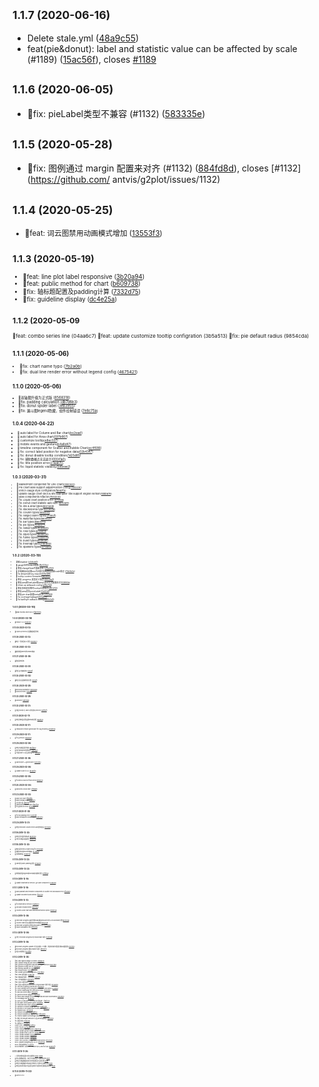 
## <small>1.1.7 (2020-06-16)</small>

* Delete stale.yml ([48a9c55](https://github.com/antvis/g2plot/commit/48a9c55))
* feat(pie&donut): label and statistic value can be affected by scale (#1189) ([15ac56f](https://github.com/antvis/g2plot/commit/15ac56f)), closes [#1189](https://github.com/antvis/g2plot/issues/1189)


## <small>1.1.6 (2020-06-05)</small>
- 🐞fix: pieLabel类型不兼容 (#1132) ([583335e](https://github.com/antvis/g2plot/commit/583335e))

## <small>1.1.5 (2020-05-28)</small>
- 🐞fix: 图例通过 margin 配置来对齐 (#1132) ([884fd8d](https://github.com/antvis/g2plot/commit/884fd8d)), closes [#1132](https://github.com/
antvis/g2plot/issues/1132)

## <small>1.1.4 (2020-05-25)
- 🌟feat: 词云图禁用动画模式增加 ([13553f3](https://github.com/antvis/G2Plot/pull/1110/commits))

## <small>1.1.3 (2020-05-19)
- 🌟feat: line plot label responsive ([3b20a94](https://github.com/antvis/G2Plot/commit/3b20a94))
- 🌟feat: public method for chart ([b609738](https://github.com/antvis/G2Plot/commit/b609738))
- 🐞fix: 轴标题配置及padding计算 ([7332d75](https://github.com/antvis/G2Plot/commit/7332d75))
- 🐞fix: guideline display ([dc4e25a](https://github.com/antvis/G2Plot/commit/dc4e25a))

## <small>1.1.2 (2020-05-09
🌟feat: combo series line (04aa6c7)
🌟feat: update customize tooltip configration (3b5a513)
🐞fix: pie default radius (9854cda)

## <small>1.1.1 (2020-05-06)
- 🐞fix: chart name typo ([7b2a0b](https://github.com/antvis/G2Plot/commit/7b2a0b0))
- 🐞fix: dual line render error without legend config ([4675421](https://github.com/antvis/G2Plot/commit/4675421))

## <small>1.1.0 (2020-05-06)
- 🌟双轴图升级为正式版 ([8568318](https://github.com/antvis/G2Plot/commit/8568318))
- 🐞fix: padding calculation ([db7d6b3](https://github.com/antvis/G2Plot/commit/db7d6b3))
- 🐞fix: donut spider label ([3eb3955](https://github.com/antvis/G2Plot/commit/3eb3955))
- 🐞fix: 漏斗图legend隐藏，组件绘制错误 ([7e8c75a](https://github.com/antvis/G2Plot/commit/7e8c75a))

## <small>1.0.4 (2020-04-22)
- 🌟 auto label for Column and Bar chart([be2eaa1](https://github.com/antvis/G2Plot/commit/be2eaa1))
- 🌟 auto label for Area chart([597b667](https://github.com/antvis/G2Plot/commit/597b667))
- 🌟 customize tooltip([e8ec027](https://github.com/antvis/G2Plot/commit/e8ec027))
- 🌟 mobile events and gesture([b4a8d47](https://github.com/antvis/G2Plot/commit/b4a8d47))
- 🌟 timeline component for Scatter and Bubble Chart([ec4f686](https://github.com/antvis/G2Plot/commit/ec4f686))
- 🐞 fix: correct label position for negative data([02b4347](https://github.com/antvis/G2Plot/commit/02b4347))
- 🐞 fix: donut disable tooltip condition([1d25d85](https://github.com/antvis/G2Plot/commit/1d25d85))
- 🐞 fix: 辅助数据点无法显示([00041a0](https://github.com/antvis/G2Plot/commit/00041a0))
- 🐞 fix: title position error([23aab7c](https://github.com/antvis/G2Plot/commit/23aab7c))
- 🐞 fix: liquid statistic visibility([5d6eae2](https://github.com/antvis/G2Plot/commit/5d6eae2))

## <small>1.0.3 (2020-03-31)
- 🌟 MarkerPoint componnet for Line Chart([055ca32](https://github.com/antvis/G2Plot/commit/055ca32))
- 🌟 Pie Chart label support adjustPosition config([75e323c](https://github.com/antvis/G2Plot/commit/75e323c))
- 🌟 enrich Gauge style configration([fd9d7f0](https://github.com/antvis/G2Plot/commit/fd9d7f0))
- 📃 update Gauge Chart docs & site examples' title support english verison([1ddba79](https://github.com/antvis/G2Plot/commit/1ddba79))
- 🚧 label components refactor([75e323c](https://github.com/antvis/G2Plot/commit/a72849d))
- 🐞 fix: Liquid Chart position error ([8781ba](https://github.com/antvis/G2Plot/commit/8781ba9))
- 🐞 fix: Donut Chart statistic auto size ([6ce2a11](https://github.com/antvis/G2Plot/commit/6ce2a11))
- 🐞 fix: line & area types([d60146d](https://github.com/antvis/G2Plot/commit/d60146d))
- 🐞 fix: stackedArea type([62c6ed9](https://github.com/antvis/G2Plot/commit/62c6ed9))
- 🐞 fix: column types([165b00c](https://github.com/antvis/G2Plot/commit/165b00c))
- 🐞 fix: rangeColumn types([17f582f](https://github.com/antvis/G2Plot/commit/17f582f))
- 🐞 fix: waterfall types([d60942c](https://github.com/antvis/G2Plot/commit/d60942c))
- 🐞 fix: bar types([daa3070](https://github.com/antvis/G2Plot/commit/daa3070))
- 🐞 fix: pie types([7e05b77](https://github.com/antvis/G2Plot/commit/7e05b77))
- 🐞 fix: rardar types([f646a35](https://github.com/antvis/G2Plot/commit/f646a35))
- 🐞 fix: rose types([ec45ef9](https://github.com/antvis/G2Plot/commit/ec45ef9))
- 🐞 fix: liquid types([d666629](https://github.com/antvis/G2Plot/commit/d666629))
- 🐞 fix: funnel types([0cb8f7b](https://github.com/antvis/G2Plot/commit/0cb8f7b))
- 🐞 fix: bullet types([ded949f](https://github.com/antvis/G2Plot/commit/ded949f))
- 🐞 fix: treemap types([2180bd2](https://github.com/antvis/G2Plot/commit/2180bd2))
- 🐞 fix: sparkline types([d715a56](https://github.com/antvis/G2Plot/commit/d715a56))



## <small>1.0.2 (2020-03-19)
- 更新readme ([c2dbdd0](https://github.com/antvis/G2Plot/commit/c2dbdd0))
- 🐞 gauge去除lodash依赖 ([8bf22bc](https://github.com/antvis/G2Plot/commit/8bf22bc))
- 🐞 修复changeData不重新渲染 ([c7bd150](https://github.com/antvis/G2Plot/commit/c7bd150))
- 🐞 折线图自动设置min为0值时导致数据更新scale错误 ([70b0b2e](https://github.com/antvis/G2Plot/commit/70b0b2e))
- 🐞 fix denpendency import([491e498](https://github.com/antvis/G2Plot/commit/491e498))
- 🌟 tooltip content formatter([1d6264c](https://github.com/antvis/G2Plot/commit/1d6264c))
- 🐞 修复 progress 类型定义错误([4942ea3](https://github.com/antvis/G2Plot/commit/4942ea3))
- 🐞 修复area的lineLabel和areaLabel无法配置样式([132892b](https://github.com/antvis/G2Plot/commit/132892b))
- 🐞 clean up webpack config([a48a7dd](https://github.com/antvis/G2Plot/commit/a48a7dd))
- 🐞 修复多图表实例时tooltip位置错误([d202f12](https://github.com/antvis/G2Plot/commit/d202f12))
- 🐞 修复area丢失pointLabel([31e97d6](https://github.com/antvis/G2Plot/commit/31e97d6))
- 🐞 修复pie chart配置meta失效([0f15569](https://github.com/antvis/G2Plot/commit/0f15569))
- 🐞 fix coverage badage([d50abc8](https://github.com/antvis/G2Plot/commit/d50abc8))
- 🐞 fix barStyle callback config([8d7b0d3](https://github.com/antvis/G2Plot/commit/8d7b0d3))

## <small>1.0.1 (2020-03-16)
- 🌟add tooltip style doc ([f8879c9](https://github.com/antvis/G2Plot/commit/f8879c9))

## <small>1.0.0 (2020-03-16)
- 🌟release 1.0.0 ([e6d2a37](https://github.com/antvis/G2Plot/commit/d55b370))

## <small>0.11.40 (2020-03-13)</small>
- 🐞Liquid & process 必选数据类型判断

## <small>0.11.39 (2020-03-13)</small>
- 🐞修复一些类型定义问题 ([e6d2a37](https://github.com/antvis/G2Plot/commit/e6d2a37))

## <small>0.11.38 (2020-03-12)</small>
- 🐞移除饼图label中的lodash依赖

## <small>0.11.37 (2020-03-09)</small>
- 🌟重新发布版本

## <small>0.11.36 (2020-03-07)</small>
- 🌟更新 g2 依赖版本 ([51b3df](https://github.com/antvis/G2Plot/commit/2f8104a))

## <small>0.11.35 (2020-03-02)</small>
- 🌟修复词云图透明背景问题 ([51b3df](https://github.com/antvis/G2Plot/commit/51b3df))

## <small>0.11.34 (2020-02-28)</small>
- 🌟wordcloud animation ([d94d3dd](https://github.com/antvis/G2Plot/commit/d94d3dd))
- 🌟sunburst event ([1456a81](https://github.com/antvis/G2Plot/commit/1456a81))

## <small>0.11.33 (2020-02-28)</small>
- 🌟Sunburst ([5692ca6](https://github.com/antvis/G2Plot/commit/5692ca6))

## <small>0.11.32 (2020-02-21)</small>
- 🐞 饼图 tooltip 与 label 对外透出 percent ([365fd0f](https://github.com/antvis/G2Plot/commit/365fd0f))

## <small>0.11.31 (2020-02-17)</small>
- 🐞 修复瀑布图必需设置meta的问题 ([3669511](https://github.com/antvis/G2Plot/commit/3669511))

## <small>0.11.30 (2020-02-17)</small>
- 🐞 temporary remove geomCliper for svg rendering ([be69918](https://github.com/antvis/G2Plot/commit/be69918))

## <small>0.11.29 (2020-02-17)</small>
- 🐞 fix g version ([03a33d7](https://github.com/antvis/G2Plot/commit/03a33d7))

## <small>0.11.28 (2020-02-06)</small>
- 🐞 修复水波图图形剪裁 ([b93f605](https://github.com/antvis/G2Plot/commit/b93f605))
- 🐞 热力图legend位置错误 ([c989c87](https://github.com/antvis/G2Plot/commit/c989c87))
- 🐞 升级Scale 3.0之后的bug fix ([1f698b1](https://github.com/antvis/G2Plot/commit/1f698b1))


## <small>0.11.27 (2020-02-06)</small>
- 🐞 panelCliper => geomCliper ([52cc285](https://github.com/antvis/G2Plot/commit/52cc285c1f9427699e8a9b41fd4a749eefd40397))

## <small>0.11.26 (2020-02-06)</small>
- 🌟 update scale to 3.0 ([6538cfd](https://github.com/antvis/G2Plot/commit/6538cfd6d900ad886ac34ad8013b8d9a902184f3))

## <small>0.11.25 (2020-02-05)</small>
- 🐞 fix word-cloud not found error([1ad5d4c](https://github.com/antvis/G2Plot/commit/1ad5d4cc1f5a773e600b5c8905c29530c574ec96))

## <small>0.11.24 (2020-02-04)</small>
- 🌟 add word-cloud chart ([2f1baa9](https://github.com/antvis/G2Plot/pull/513/commits))

## <small>0.11.23 (2020-02-03)</small>
- 🌟 add rose chart ([f99aaf8](https://github.com/antvis/G2Plot/commit/f99aaf8))
- 🌟 add treemap chart ([703fba7](https://github.com/antvis/G2Plot/commit/703fba7))
- 🌟 对比漏斗图 ([fa411f2](https://github.com/antvis/G2Plot/commit/fa411f2))
- 🌟 transposed funnel chart ([f9cbf5b](https://github.com/antvis/G2Plot/commit/f9cbf5b))
- 🐞 fix guideLine error ([d310520](https://github.com/antvis/G2Plot/commit/d310520))

## <small>0.11.21 (2020-01-02)</small>
- 🐞 fix top padding error ([53de76f](https://github.com/antvis/G2Plot/commit/53de76f))
- 🌟 add overlapped combo chart ([c893594](https://github.com/antvis/G2Plot/commit/c893594))

## <small>0.11.20 (2019-12-31)</small>
- 🐞 修复miniChart-column time scale绘制错误 ([b00163b](https://github.com/antvis/G2Plot/commit/b00163b))

## <small>0.11.19 (2019-12-30)</small>
- 🐞 修复直方图绘制失效 ([d8097dc](https://github.com/antvis/G2Plot/commit/d8097dc))
- 🌟 优化折线图动画效果 ([4a8a028](https://github.com/antvis/G2Plot/commit/4a8a028))

## <small>0.11.18 (2019-12-30)</small>
- 🐞 散点图tooltip & legend bug fix ([b452862](https://github.com/antvis/G2Plot/commit/b452862))
- 🐞 移除util中的moment依赖 ([077a2c6](https://github.com/antvis/G2Plot/commit/077a2c6))
- 🌟 新增瀑布图 ([4c6d703](https://github.com/antvis/G2Plot/commit/4c6d703))

## <small>0.11.15 (2019-12-23)</small>
- 🐞 label参与auto-padding计算 ([0c566c1](https://github.com/antvis/G2Plot/commit/0c566c1))

## <small>0.11.13 (2019-12-23)</small>
- 🐞 修改条形图legend和tooltip顺序颠倒问题 ([e4f8f68](https://github.com/antvis/G2Plot/commit/e4f8f68))

## <small>0.11.9 (2019-12-16)</small>
- 🐞 update dependency version: g2 scale component ([23ca0ec](https://github.com/antvis/G2Plot/commit/23ca0ec))

## <small>0.11.7 (2019-12-16)</small>

- 🌟 add quadrant and trendline components to Scatter Plot and Bubble Plot ([2f6c8a0](https://github.com/antvis/G2Plot/commit/2f6c8a0))

- 🌟 update documents and demos ([f33071c](https://github.com/antvis/G2Plot/commit/f33071c))



## <small>0.11.6 (2019-12-12)</small>
- 🐞 fix dependency version ([1369b34](https://github.com/antvis/G2Plot/commit/1369b34))

- 🌟 pie label enhancement ([52e77c0](https://github.com/antvis/G2Plot/commit/52e77c0))

- 🌟 column & bar chart label add adjustPosition option ([e0bbc53](https://github.com/antvis/G2Plot/commit/e0bbc53))


## <small>0.11.5 (2019-12-09)</small>

- 🐞 miniChart-progress 使用代理shape解决mouseenter & mouseleave问题([63253c6](https://github.com/antvis/G2Plot/commit/63253c6))
- 🐞 column chart无法正确绘制timecat数据([2950739](https://github.com/antvis/G2Plot/commit/2950739))
- 🌟 miniChart-progress 更强大的update()方法 ([b77d489](https://github.com/antvis/G2Plot/commit/b77d489))
- 🌟 export declaration file ([6f73e29](https://github.com/antvis/G2Plot/commit/6f73e29))

## <small>0.11.4 (2019-12-06)</small>

- 🐞 优化 tinyChart-progress 的 mouseleave 事件 ([52512d8](https://github.com/antvis/G2Plot/commit/52512d8))

## <small>0.11.3 (2019-12-05)</small>

- 🌟tinyChart-progress update 方法支持第二个参数：更新时的样式配置,增加动画配置 ([b10719c](https://github.com/antvis/G2Plot/commit/b10719c))
- 🌟tinyChart-progress 增加 marker 组件 ([afe05e7](https://github.com/antvis/G2Plot/commit/afe05e7))
- 🌟 相关文档更新 ([e214f83](https://github.com/antvis/G2Plot/commit/e214f83))

## <small>0.11.2 (2019-12-04)</small>

- feat: add legend margin to theme ([4dba674](https://github.com/antvis/g2plot/commit/4dba674))
- feat: canvas events as plot events ([9bdc754](https://github.com/antvis/g2plot/commit/9bdc754))
- feat: general configration dpcument english version ([e607292](https://github.com/antvis/g2plot/commit/e607292))
- feat: general-config-doc en ([7626d12](https://github.com/antvis/g2plot/commit/7626d12))
- feat: getting-started-en ([d0d58e9](https://github.com/antvis/g2plot/commit/d0d58e9))
- feat: unbind event ([122812f](https://github.com/antvis/g2plot/commit/122812f))
- feat: update general-config docs ([c523986](https://github.com/antvis/g2plot/commit/c523986))
- feat: view 事件透传 ([e7ae72a](https://github.com/antvis/g2plot/commit/e7ae72a))
- feat: 增加图层事件，支持嵌套 ([01835f1](https://github.com/antvis/g2plot/commit/01835f1))
- feat: 字符串转数字 ([d594655](https://github.com/antvis/g2plot/commit/d594655))
- feat: 自定义组件事件 ([219ec11](https://github.com/antvis/g2plot/commit/219ec11))
- feat: 自定义组件的 mouseenter & mouseleave 事件分发 ([04c6894](https://github.com/antvis/g2plot/commit/04c6894))
- fix: cdn link in getting-started doc ([fa7a40e](https://github.com/antvis/g2plot/commit/fa7a40e))
- fix: color setting error in progress & support size option ([c31d91e](https://github.com/antvis/g2plot/commit/c31d91e))
- fix: correct data range for vertical scrollbar ([e2a02ac](https://github.com/antvis/g2plot/commit/e2a02ac))
- fix: dblClick event name ([f24b57b](https://github.com/antvis/g2plot/commit/f24b57b))
- fix: eventController 类型定义 ([f67f744](https://github.com/antvis/g2plot/commit/f67f744))
- fix: fixed scale ranges for percentage stacked bar/column/area ([4383eb2](https://github.com/antvis/g2plot/commit/4383eb2))
- fix: homepage link ([a24b7ee](https://github.com/antvis/g2plot/commit/a24b7ee))
- fix: layer & viewLayer eventParser 命名统一 ([fbcf212](https://github.com/antvis/g2plot/commit/fbcf212))
- fix: line layer event parser name ([e92a91e](https://github.com/antvis/g2plot/commit/e92a91e))
- fix: minichart docs typo ([0fbea36](https://github.com/antvis/g2plot/commit/0fbea36))
- fix: optimize scrollbar range calculate ([2ab4201](https://github.com/antvis/g2plot/commit/2ab4201))
- fix: position is not supported for axisLabel ([6872f57](https://github.com/antvis/g2plot/commit/6872f57))
- fix: readme typo ([2c532b9](https://github.com/antvis/g2plot/commit/2c532b9))
- fix: remove console log ([c79af35](https://github.com/antvis/g2plot/commit/c79af35))
- fix: remove sideEffects flag for now ([5f80695](https://github.com/antvis/g2plot/commit/5f80695))
- fix: reverse data for percentage stack bar ([36adb84](https://github.com/antvis/g2plot/commit/36adb84))
- fix: 修复 Pie Ring 的 labelLine 以及 area 的透明度 ([7af0ccd](https://github.com/antvis/g2plot/commit/7af0ccd))
- fix: 类型声明 ([7ec6cc8](https://github.com/antvis/g2plot/commit/7ec6cc8))
- fix: 类型定义 ([7f8eab3](https://github.com/antvis/g2plot/commit/7f8eab3))
- chore: 0.11.1 => 0.11.2 ([625af38](https://github.com/antvis/g2plot/commit/625af38))
- chore: fix lint ([d2f76c5](https://github.com/antvis/g2plot/commit/d2f76c5))
- chore: remove canvas event ([2888446](https://github.com/antvis/g2plot/commit/2888446))
- chore: update github release action ([df14c84](https://github.com/antvis/g2plot/commit/df14c84))
- chore: update links & site-en ([4ad6b4d](https://github.com/antvis/g2plot/commit/4ad6b4d))
- chore: update readme ([4e40699](https://github.com/antvis/g2plot/commit/4e40699))
- chore: update readme ([4aadd5c](https://github.com/antvis/g2plot/commit/4aadd5c))
- chore: update readme ([247ae84](https://github.com/antvis/g2plot/commit/247ae84))
- chore: use ACCESS_TOKEN for release action ([e0545e0](https://github.com/antvis/g2plot/commit/e0545e0))
- docs: update changelog for v0.11.1 ([be6d94d](https://github.com/antvis/g2plot/commit/be6d94d))
- docs: 更新资源地址 ([14271f0](https://github.com/antvis/g2plot/commit/14271f0))
- docs(readme): optimize readme style, and fix typo ([86db2cf](https://github.com/antvis/g2plot/commit/86db2cf))

## <small>0.11.1 (2019-11-26)</small>

- 🔥 官网文档和图表示例大量更新 [#287](https://github.com/antvis/G2Plot/pull/287), [#298](https://github.com/antvis/G2Plot/pull/298)
- 🌟 默认隐藏条形图、和百分比条形图 X 轴的刻度线 [#297](https://github.com/antvis/G2Plot/pull/297)
- 🐞 修复折线图数据标签中某些配置项不生效问题 [#290](https://github.com/antvis/G2Plot/pull/290)
- 🐞 修复折线图轴样式在响应式布局下可能不生效的问题 [#299](https://github.com/antvis/G2Plot/pull/299)
- 🐞 修复鼠标悬浮提示在图形边缘时可能出现位置错误的问题 [#302](https://github.com/antvis/G2Plot/pull/302)

## 0.11.0 (2019-11-22)

- 🌟G2Plot 0.11.0

